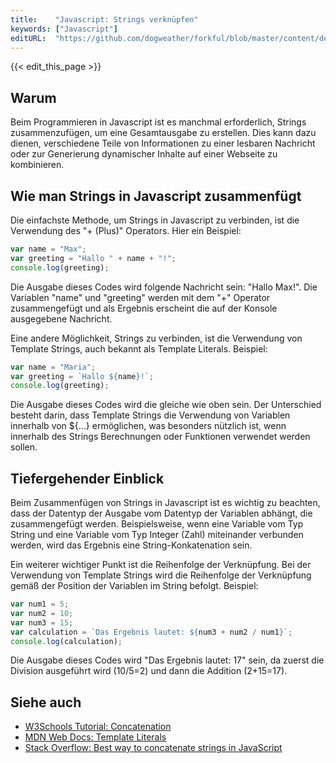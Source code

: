 ```yaml
---
title:    "Javascript: Strings verknüpfen"
keywords: ["Javascript"]
editURL:  "https://github.com/dogweather/forkful/blob/master/content/de/javascript/concatenating-strings.md"
---
```


{{< edit_this_page >}}

## Warum

Beim Programmieren in Javascript ist es manchmal erforderlich, Strings zusammenzufügen, um eine Gesamtausgabe zu erstellen. Dies kann dazu dienen, verschiedene Teile von Informationen zu einer lesbaren Nachricht oder zur Generierung dynamischer Inhalte auf einer Webseite zu kombinieren.

## Wie man Strings in Javascript zusammenfügt

Die einfachste Methode, um Strings in Javascript zu verbinden, ist die Verwendung des "+ (Plus)" Operators. Hier ein Beispiel:

```Javascript
var name = "Max";
var greeting = "Hallo " + name + "!";
console.log(greeting);
```

Die Ausgabe dieses Codes wird folgende Nachricht sein: "Hallo Max!". Die Variablen "name" und "greeting" werden mit dem "+" Operator zusammengefügt und als Ergebnis erscheint die auf der Konsole ausgegebene Nachricht.

Eine andere Möglichkeit, Strings zu verbinden, ist die Verwendung von Template Strings, auch bekannt als Template Literals. Beispiel:

```Javascript
var name = "Maria";
var greeting = `Hallo ${name}!`;
console.log(greeting);
```

Die Ausgabe dieses Codes wird die gleiche wie oben sein. Der Unterschied besteht darin, dass Template Strings die Verwendung von Variablen innerhalb von ${...} ermöglichen, was besonders nützlich ist, wenn innerhalb des Strings Berechnungen oder Funktionen verwendet werden sollen.

## Tiefergehender Einblick

Beim Zusammenfügen von Strings in Javascript ist es wichtig zu beachten, dass der Datentyp der Ausgabe vom Datentyp der Variablen abhängt, die zusammengefügt werden. Beispielsweise, wenn eine Variable vom Typ String und eine Variable vom Typ Integer (Zahl) miteinander verbunden werden, wird das Ergebnis eine String-Konkatenation sein.

Ein weiterer wichtiger Punkt ist die Reihenfolge der Verknüpfung. Bei der Verwendung von Template Strings wird die Reihenfolge der Verknüpfung gemäß der Position der Variablen im String befolgt. Beispiel:

```Javascript
var num1 = 5;
var num2 = 10;
var num3 = 15;
var calculation = `Das Ergebnis lautet: ${num3 + num2 / num1}`;
console.log(calculation);
```

Die Ausgabe dieses Codes wird "Das Ergebnis lautet: 17" sein, da zuerst die Division ausgeführt wird (10/5=2) und dann die Addition (2+15=17).

## Siehe auch

- [W3Schools Tutorial: Concatenation](https://www.w3schools.com/jsref/jsref_concat_string.asp)
- [MDN Web Docs: Template Literals](https://developer.mozilla.org/de/docs/Web/JavaScript/Reference/template_strings)
- [Stack Overflow: Best way to concatenate strings in JavaScript](https://stackoverflow.com/questions/5612787/best-way-to-concatenate-strings-in-javascript)